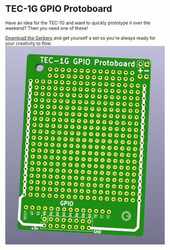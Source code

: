 # TEC-1G GPIO Protoboard

Have an idea for the TEC-1G and want to quickly prototype it over the weekend?
Then you need one of these!

[Download the Gerbers](./TEC-1G_GPIO_Protoboard_v1-0_Gerbers.zip) and get yourself a set so you're always ready for your creativity to flow.
![GPIO Protoboard Render](./TEC-1G_GPIO_Protoboard.jpg)
